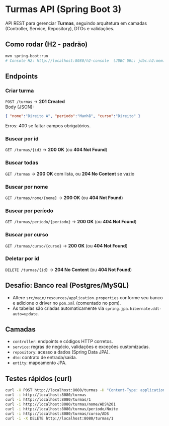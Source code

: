 # Turmas API (Spring Boot 3)

API REST para gerenciar **Turmas**, seguindo arquitetura em camadas (Controller, Service, Repository), DTOs e validações.

## Como rodar (H2 - padrão)
```bash
mvn spring-boot:run
# Console H2: http://localhost:8080/h2-console  (JDBC URL: jdbc:h2:mem:turmasdb)
```

## Endpoints

### Criar turma
`POST /turmas` → **201 Created**  
Body (JSON):
```json
{ "nome":"Direito A", "periodo":"Manhã", "curso":"Direito" }
```
Erros: 400 se faltar campos obrigatórios.

### Buscar por id
`GET /turmas/{id}` → **200 OK** (ou **404 Not Found**)

### Buscar todas
`GET /turmas` → **200 OK** com lista, ou **204 No Content** se vazio

### Buscar por nome
`GET /turmas/nome/{nome}` → **200 OK** (ou **404 Not Found**)

### Buscar por período
`GET /turmas/periodo/{periodo}` → **200 OK** (ou **404 Not Found**)

### Buscar por curso
`GET /turmas/curso/{curso}` → **200 OK** (ou **404 Not Found**)

### Deletar por id
`DELETE /turmas/{id}` → **204 No Content** (ou **404 Not Found**)

## Desafio: Banco real (Postgres/MySQL)
- Altere `src/main/resources/application.properties` conforme seu banco e adicione o driver no `pom.xml` (comentado no pom).
- As tabelas são criadas automaticamente via `spring.jpa.hibernate.ddl-auto=update`.

## Camadas
- `controller`: endpoints e códigos HTTP corretos.
- `service`: regras de negócio, validações e exceções customizadas.
- `repository`: acesso a dados (Spring Data JPA).
- `dto`: contrato de entrada/saída.
- `entity`: mapeamento JPA.

## Testes rápidos (curl)
```bash
curl -X POST http://localhost:8080/turmas -H "Content-Type: application/json" -d '{"nome":"ADS 1","periodo":"Noite","curso":"ADS"}'
curl -i http://localhost:8080/turmas
curl -i http://localhost:8080/turmas/1
curl -i http://localhost:8080/turmas/nome/ADS%201
curl -i http://localhost:8080/turmas/periodo/Noite
curl -i http://localhost:8080/turmas/curso/ADS
curl -i -X DELETE http://localhost:8080/turmas/1
```
